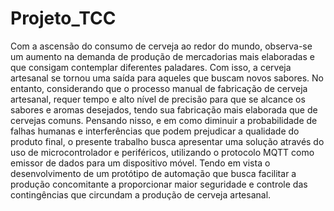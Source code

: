 # Projeto_TCC
Com a ascensão do consumo de cerveja ao redor do mundo, observa-se um aumento na demanda de produção de mercadorias mais elaboradas e que consigam contemplar diferentes paladares. Com isso, a cerveja artesanal se tornou uma saída para aqueles que buscam novos sabores. No entanto, considerando que o processo manual de fabricação de cerveja artesanal, requer tempo e alto nível de precisão para que se alcance os sabores e aromas desejados, tendo sua fabricação mais elaborada que de cervejas comuns. Pensando nisso, e em como diminuir a probabilidade de falhas humanas e interferências que podem prejudicar a qualidade do produto final, o presente trabalho busca apresentar uma solução através do uso de microcontrolador e periféricos, utilizando o protocolo MQTT como emissor de dados para um dispositivo móvel. Tendo em vista o desenvolvimento de um protótipo de automação que busca facilitar a produção concomitante a proporcionar maior seguridade e controle das contingências que circundam a produção de cerveja artesanal.
